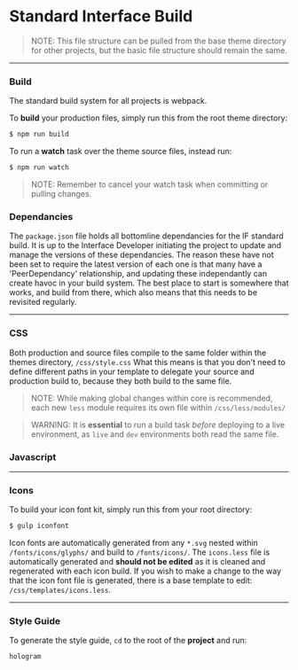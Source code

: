 # Standard Interface Build
> NOTE: This file structure can be pulled from the base theme directory for other projects, but the basic file structure should remain the same.

___

### Build

The standard build system for all projects is webpack. 

To **build** your production files, simply run this from the root theme directory:
```sh
$ npm run build
```
To run a **watch** task over the theme source files, instead run:
```sh
$ npm run watch
```
> NOTE: Remember to cancel your watch task when committing or pulling changes.


### Dependancies

The `package.json` file holds all bottomline dependancies for the IF standard build. It is up to the Interface Developer initiating the project to update and manage the versions of these dependancies. The reason these have not been set to require the latest version of each one is that many have a 'PeerDependancy' relationship, and updating these independantly can create havoc in your build system. The best place to start is somewhere that works, and build from there, which also means that this needs to be revisited regularly.

___

### CSS

Both production and source files compile to the same folder within the themes directory, `/css/style.css`
What this means is that you don't need to define different paths in your template to delegate your source and production build to, because they both build to the same file. 

> NOTE: While making global changes within core is recommended, each new `less` module requires its own file within `/css/less/modules/`

> WARNING: It is **essential** to run a build task *before* deploying to a live environment, as `live` and `dev` environments both read the same file.


### Javascript

___

### Icons

To build your icon font kit, simply run this from your root directory:
```sh
$ gulp iconfont
```

Icon fonts are automatically generated from any `*.svg` nested within `/fonts/icons/glyphs/` and build to `/fonts/icons/`. The `icons.less` file is automatically generated and **should not be edited** as it is cleaned and regenerated with each icon build. If you wish to make a change to the way that the icon font file is generated, there is a base template to edit: `/css/templates/icons.less`.

___

### Style Guide

To generate the style guide, `cd` to the root of the **project** and run:

```
hologram
```